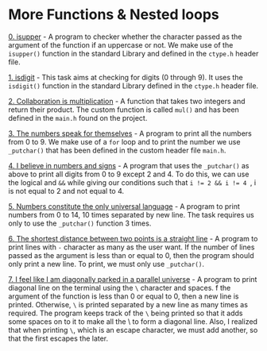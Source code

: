 # More Functions & Nested loops

[0. isupper](./0-isupper.c) - A program to checker whether the character passed as the argument of the function if an uppercase or not. We make use of the `isupper()` function in the standard Library and defined in the `ctype.h` header file.

[1. isdigit](./1-isdigit.c) - This task aims at checking for digits (0 through 9). It uses the `isdigit()` function in the standard Library defined in the `ctype.h` header file.

[2. Collaboration is multiplication](./2-mul.c) - A function that takes two integers and return their product. The custom function is called `mul()` and has been defined in the `main.h` found on the project.

[3. The numbers speak for themselves](./3-print_numbers.c) - A program to print all the numbers from 0 to 9. We make use of a `for` loop and to print the number we use `_putchar()` that has been defined in the custom header file `main.h`.

[4. I believe in numbers and signs](./4-print_most_numbers.c) - A program that uses the `_putchar()` as above to print all digits from 0 to 9 except 2 and 4. To do this, we can use the logical and `&&` while giving our conditions such that `i != 2 && i != 4 `, i is not equal to 2 and not equal to 4.

[5. Numbers constitute the only universal language](./5-more_numbers.c) - A program to print numbers from 0 to 14, 10 times separated by new line. The task requires us only to use the `_putchar()` function 3 times.

[6. The shortest distance between two points is a straight line](./6-print_line.c) - A program to print lines with `-` character as many as the user want. If the number of lines passed as the argument is less than or equal to 0, then the program should only print a new line. To print, we must only use `_putchar()`.

[7. I feel like I am diagonally parked in a parallel universe](./7-print_diagonal.c) - A program to print diagonal line on the terminal using the `\` character and spaces. f the argument of the function is less than 0 or equal to 0, then a new line is printed. Otherwise, `\` is printed separated by a new line as many times as required. The program keeps track of the `\` being printed so that it adds some spaces on to it to make all the \ to form a diagonal line. Also, I realized that when printing `\`, which is an escape character, we must add another, so that the first escapes the later.




